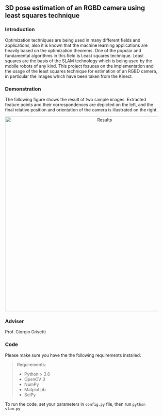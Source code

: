 ## 3D pose estimation of an RGBD camera using least squares technique

### Introduction
Optimization techniques are being used in many different fields and
applications, also it is known that the machine learning applications are heavily based on the
optimization theorems. One of the popular and fundamental algorithms in this field is Least squares
technique. Least squares are the basis of the SLAM technology which is being used by the mobile
robots of any kind. This project fosuces on the implementation and the usage of the least squares 
technique for estimation of an RGBD camera, in particular the images which have been taken from the Kinect.

### Demonstration

The following figure shows the result of two sample images. Extracted feature points and their correspondences are depicted on the left, and the final relative position and orientation of the camera is illustrated on the right.
<p align="center"><img src="docs/slam-results.png" width="640" title="Results"></p>

### Adviser 
Prof. Giorgio Grisetti

### Code
Please make sure you have the the following requirements installed:

> Requirements:
> - Python > 3.6 </br>
> - OpenCV 3 </br>
> - NumPy </br>
> - MatplotLib</br>
> - SciPy</br>

To run the code, set your parameters in `config.py` file, then run `python slam.py`



